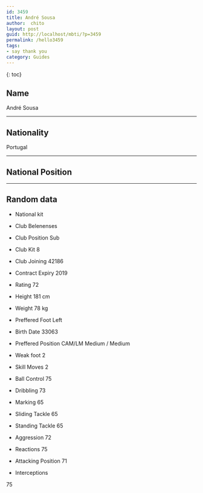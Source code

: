 ```yaml
---
id: 3459
title: André Sousa
author:  chito 
layout: post
guid: http://localhost/mbti/?p=3459
permalink: /hello3459
tags:
- say thank you
category: Guides
---
```



{: toc}


## Name  
André Sousa 

* * *

## Nationality  
Portugal 

* * *

## National Position 

* * *

## Random data 

  * National kit 
  * Club 
Belenenses 

  * Club Position 
Sub 

  * Club Kit 
8 

  * Club Joining 
42186 

  * Contract Expiry 
2019 

  * Rating 
72 

  * Height 
181 cm 

  * Weight 
78 kg 

  * Preffered Foot 
Left 

  * Birth Date 
33063 

  * Preffered Position 
CAM/LM Medium / Medium 

  * Weak foot 
2 

  * Skill Moves 
2 

  * Ball Control 
75 

  * Dribbling 
73 

  * Marking 
65 

  * Sliding Tackle 
65 

  * Standing Tackle 
65 

  * Aggression 
72 

  * Reactions 
75 

  * Attacking Position 
71 

  * Interceptions 

75</ul>